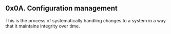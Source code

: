 ## 0x0A. Configuration management

This is the process of systematically handling changes to a system in a way that it maintains integrity over time.
